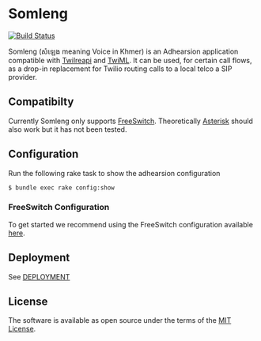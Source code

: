 # Somleng

[![Build Status](https://travis-ci.org/dwilkie/somleng.svg?branch=master)](https://travis-ci.org/dwilkie/somleng)

Somleng (សំឡេង meaning Voice in Khmer) is an Adhearsion application compatible with [Twilreapi](https://github.com/dwilkie/twilreapi) and [TwiML](https://www.twilio.com/docs/api/twiml). It can be used, for certain call flows, as a drop-in replacement for Twilio routing calls to a local telco a SIP provider.

## Compatibilty

Currently Somleng only supports [FreeSwitch](https://freeswitch.org/). Theoretically [Asterisk](http://www.asterisk.org/) should also work but it has not been tested.

## Configuration

Run the following rake task to show the adhearsion configuration

```
$ bundle exec rake config:show
```

### FreeSwitch Configuration

To get started we recommend using the FreeSwitch configuration available [here](https://github.com/dwilkie/freeswitch-config).

## Deployment

See [DEPLOYMENT](https://github.com/dwilkie/somleng/tree/master/docs/DEPLOYMENT.md)

## License

The software is available as open source under the terms of the [MIT License](http://opensource.org/licenses/MIT).
